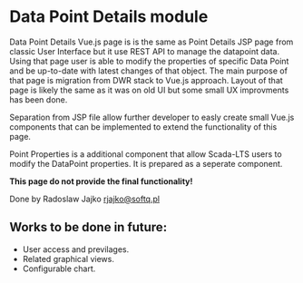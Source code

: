# Data Point Details module

Data Point Details Vue.js page is is the same as Point Details JSP page from classic User Interface but it use REST API to manage the datapoint data. Using that page user is able to modify the properties of specific Data Point and be up-to-date with latest changes of that object. The main purpose of that page is migration from DWR stack to Vue.js approach. Layout of that page is likely the same as it was on old UI but some small UX improvments has been done. 

Separation from JSP file allow further developer to easly create small Vue.js components that can be implemented to extend the functionality of this page.

Point Properties is a additional component that allow Scada-LTS users to modify the DataPoint properties. It is prepared as a seperate component. 

**This page do not provide the final functionality!**

Done by Radoslaw Jajko <rjajko@softq.pl>

## Works to be done in future:
- User access and previlages. 
- Related graphical views.
- Configurable chart.